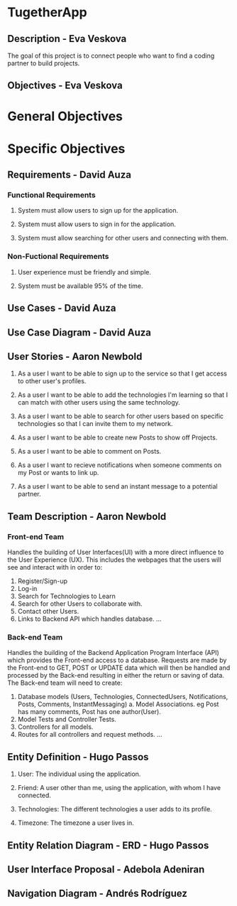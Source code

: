 # TugetherApp

## Description - Eva Veskova

The goal of this project is to connect people who want to find a coding partner to build projects.

## Objectives - Eva Veskova

# General Objectives

# Specific Objectives

## Requirements - David Auza

### Functional Requirements

1. System must allow users to sign up for the application.

2. System must allow users to sign in for the application.

3. System must allow searching for other users and connecting with them.

### Non-Fuctional Requirements

1. User experience must be friendly and simple.

2. System must be available 95% of the time.

## Use Cases - David Auza

## Use Case Diagram - David Auza


## User Stories - Aaron Newbold

1. As a user I want to be able to sign up to the service so that I get access to other user's profiles.

2. As a user I want to be able to add the technologies I'm learning so that I can match with other users using the same 
technology.

3. As a user I want to be able to search for other users based on specific technologies so that I can invite them to my network.

4. As a user I want to be able to create new Posts to show off Projects.

5. As a user I want to be able to comment on Posts.

6. As a user I want to recieve notifications when someone comments on my Post or wants to link up.

7. As a user I want to be able to send an instant message to a potential partner.

## Team Description - Aaron Newbold

### Front-end Team
Handles the building of User Interfaces(UI) with a more direct influence to the User Experience (UX). This includes the webpages that the users will see and interact with in order to:

1. Register/Sign-up
2. Log-in
3. Search for Technologies to Learn
4. Search for other Users to collaborate with.
5. Contact other Users.
6. Links to Backend API which handles database.
...


### Back-end Team
Handles the building of the Backend Application Program Interface (API) which provides the Front-end access to a database. Requests are made by the Front-end to GET, POST or UPDATE data which will then be handled and processed by the Back-end resulting in either the return or saving of data. The Back-end team will need to create: 

1. Database models (Users, Technologies, ConnectedUsers, Notifications, Posts, Comments, InstantMessaging)
  a. Model Associations. eg Post has many comments, Post has one author(User).
2. Model Tests and Controller Tests.
3. Controllers for all models.
4. Routes for all controllers and request methods.
...

## Entity Definition - Hugo Passos

1. User: The individual using the application. 

2. Friend: A user other than me, using the application, with whom I have connected.

3. Technologies: The different technologies a user adds to its profile.

4. Timezone: The timezone a user lives in.

## Entity Relation Diagram - ERD - Hugo Passos

## User Interface Proposal - Adebola Adeniran

## Navigation Diagram - Andrés Rodríguez




